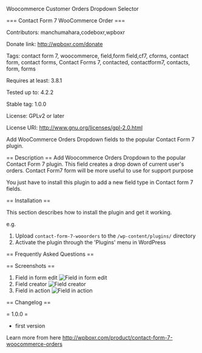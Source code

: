 Woocommerce Customer Orders Dropdown Selector

=== Contact Form 7 WooCommerce Order ===

Contributors: manchumahara,codeboxr,wpboxr

Donate link: http://wpboxr.com/donate

Tags: contact form 7, woocommerce, field,form field,cf7, cforms, contact form, contact forms, Contact Forms 7, contacted, contactform7, contacts, form, forms

Requires at least: 3.8.1

Tested up to: 4.2.2

Stable tag: 1.0.0

License: GPLv2 or later

License URI: http://www.gnu.org/licenses/gpl-2.0.html

Add WooCommerce Orders Dropdown fields to the popular Contact Form 7 plugin.

== Description ==
Add Woocommerce Orders Dropdown to the popular Contact Form 7 plugin. This field creates a drop down of current user's orders. 
Contact Form7 form will be more useful to use for support purpose

You just have to install this plugin to add a new field type in Contact form 7 fields.

== Installation ==

This section describes how to install the plugin and get it working.

e.g.

1. Upload `contact-form-7-wooorders` to the `/wp-content/plugins/` directory
1. Activate the plugin through the 'Plugins' menu in WordPress

== Frequently Asked Questions ==


== Screenshots ==

1. Field in form edit
![Field in form edit](/../master/assets/screenshot-1.png?raw=true "Field in form edit")
2. Field creator
![Field creator](/../master/assets/screenshot-2.png?raw=true "Field creator")
3. Field in action
![Field in action](/../master/assets/screenshot-3.png?raw=true "Field in action")

== Changelog ==

= 1.0.0 =
* first version





Learn more from here http://wpboxr.com/product/contact-form-7-woocommerce-orders

